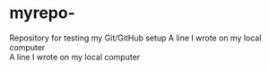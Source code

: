 # myrepo-
Repository for testing my Git/GitHub setup
A line I wrote on my local computer  
A line I wrote on my local computer  
